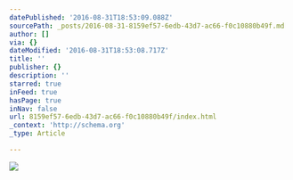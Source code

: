 ```yaml
---
datePublished: '2016-08-31T18:53:09.088Z'
sourcePath: _posts/2016-08-31-8159ef57-6edb-43d7-ac66-f0c10880b49f.md
author: []
via: {}
dateModified: '2016-08-31T18:53:08.717Z'
title: ''
publisher: {}
description: ''
starred: true
inFeed: true
hasPage: true
inNav: false
url: 8159ef57-6edb-43d7-ac66-f0c10880b49f/index.html
_context: 'http://schema.org'
_type: Article

---
```

![](https://the-grid-user-content.s3-us-west-2.amazonaws.com/da998b97-6dc9-4af2-8ade-2682b63ff1c9.jpg)